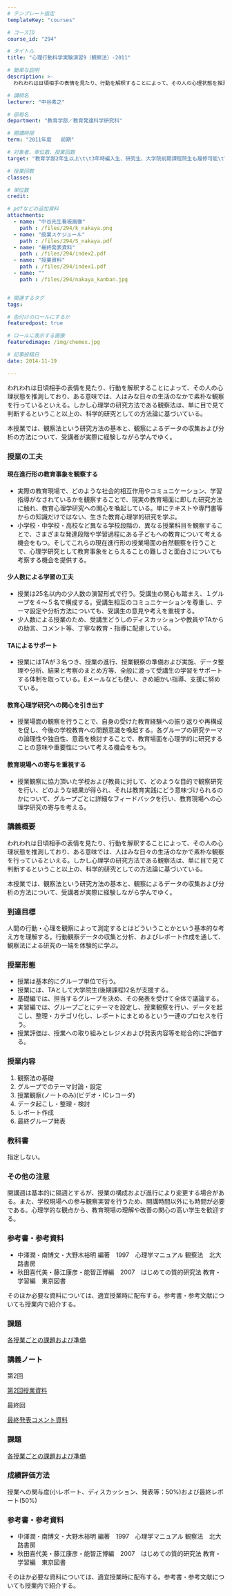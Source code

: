 ```yaml
---
# テンプレート指定
templateKey: "courses"

# コースID
course_id: "294"

# タイトル
title: "心理行動科学実験演習9（観察法）-2011"

# 簡単な説明
description: >-
  われわれは日頃相手の表情を見たり、行動を解釈することによって、その人の心理状態を推測しており、ある意味では、人はみな日々の生活のなかで素朴な観察を行っているといえる。しかし心理学の研究方法である観察法...

# 講師名
lecturer: "中谷素之"

# 部局名
department: "教育学部／教育発達科学研究科"

# 開講時限
term: "2011年度	前期"

# 対象者、単位数、授業回数
target: "教育学部2年生以上\t\t3年時編入生、研究生、大学院前期課程院生も履修可能\t\t\t\t2単位、隔週8回全15コマ"

# 授業回数
classes: 

# 単位数
credit: 

# pdfなどの追加資料
attachments: 
  - name: "中谷先生看板画像" 
    path : /files/294/k_nakaya.png
  - name: "授業スケジュール" 
    path : /files/294/S_nakaya.pdf
  - name: "最終発表資料" 
    path : /files/294/index2.pdf
  - name: "授業資料" 
    path : /files/294/index1.pdf
  - name: "" 
    path : /files/294/nakaya_kanban.jpg


# 関連するタグ
tags:

# 色付けのロールにするか
featuredpost: true

# ロールに表示する画像
featuredimage: /img/chemex.jpg

# 記事投稿日
date: 2014-11-19

---
```

われわれは日頃相手の表情を見たり、行動を解釈することによって、その人の心理状態を推測しており、ある意味では、人はみな日々の生活のなかで素朴な観察を行っているといえる。しかし心理学の研究方法である観察法は、単に目で見て判断するということ以上の、科学的研究としての方法論に基づいている。

本授業では、観察法という研究方法の基本と、観察によるデータの収集および分析の方法について、受講者が実際に経験しながら学んでゆく。
### 授業の工夫

#### 現在進行形の教育事象を観察する

  * 実際の教育現場で、どのような社会的相互作用やコミュニケーション、学習指導がなされているかを観察することで、現実の教育場面に即した研究方法に触れ、教育心理学研究への関心を喚起している。単にテキストや専門書等からの知識だけではない、生きた教育心理学的研究を学ぶ。
  * 小学校・中学校・高校など異なる学校段階の、異なる授業科目を観察することで、さまざまな発達段階や学習過程にある子どもへの教育について考える機会をもつ。そしてこれらの現在進行形の授業場面の自然観察を行うことで、心理学研究として教育事象をとらえることの難しさと面白さについても考察する機会を提供する。

#### 少人数による学習の工夫

  * 授業は25名以内の少人数の演習形式で行う。受講生の関心も踏まえ、１グループを４〜５名で構成する。受講生相互のコミュニケーションを尊重し、テーマ設定や分析方法についても、受講生の意見や考えを重視する。
  * 少人数による授業のため、受講生どうしのディスカッションや教員やTAからの助言、コメント等、丁寧な教育・指導に配慮している。

#### TAによるサポート

  * 授業にはTAが３名つき、授業の進行、授業観察の準備および実施、データ整理や分析、結果と考察のまとめ方等、全般に渡って受講生の学習をサポートする体制を取っている。Eメールなども使い、きめ細かい指導、支援に努めている。

#### 教育心理学研究への関心を引き出す

  * 授業場面の観察を行うことで、自身の受けた教育経験への振り返りや再構成を促し、今後の学校教育への問題意識を喚起する。各グループの研究テーマの論理性や独自性、意義を検討することで、教育場面を心理学的に研究することの意味や重要性について考える機会をもつ。

#### 教育現場への寄与を重視する

  * 授業観察に協力頂いた学校および教員に対して、どのような目的で観察研究を行い、どのような結果が得られ、それは教育実践にどう意味づけられるのかについて、グループごとに詳細なフィードバックを行い、教育現場への心理学研究の寄与を考える。

### 講義概要

われわれは日頃相手の表情を見たり、行動を解釈することによって、その人の心理状態を推測しており、ある意味では、人はみな日々の生活のなかで素朴な観察を行っているといえる。しかし心理学の研究方法である観察法は、単に目で見て判断するということ以上の、科学的研究としての方法論に基づいている。

本授業では、観察法という研究方法の基本と、観察によるデータの収集および分析の方法について、受講者が実際に経験しながら学んでゆく。 

### 到達目標 

人間の行動・心理を観察によって測定するとはどういうことかという基本的な考え方を理解する。行動観察データの収集と分析、およびレポート作成を通して、観察法による研究の一端を体験的に学ぶ。

### 授業形態

  * 授業は基本的にグループ単位で行う。
  * 授業には、TAとして大学院生(後期課程)2名が支援する。
  * 基礎編では、担当するグループを決め、その発表を受けて全体で議論する。
  * 実習編では、グループごとにテーマを設定し、授業観察を行い、データを起こし、整理・カテゴリ化し、レポートにまとめるという一連のプロセスを行う。
  * 授業評価は、授業への取り組みとレジメおよび発表内容等を総合的に評価する。

### 授業内容

  1. 観察法の基礎 
  2. グループでのテーマ討論・設定
  3. 授業観察(ノートのみ)(ビデオ・ICレコーダ)
  4. データ起こし・整理・検討
  5. レポート作成
  6. 最終グループ発表

### 教科書 

指定しない。

### その他の注意 

開講週は基本的に隔週とするが、授業の構成および進行により変更する場合がある。また、学校現場への参与観察実習を行うため、開講時間以外にも時間が必要である。心理学的な観点から、教育現場の理解や改善の関心の高い学生を歓迎する。

### 参考書・参考資料 

  * 中澤潤・南博文・大野木裕明 編著　1997　心理学マニュアル 観察法　北大路書房
  * 秋田喜代美・藤江康彦・能智正博編　2007　はじめての質的研究法 教育・学習編　東京図書

そのほか必要な資料については、適宜授業時に配布する。参考書・参考文献についても授業内で紹介する。

### 課題


[各授業ごとの課題および準備](/files/294/S_nakaya.pdf) 

### 講義ノート

第2回


[第2回授業資料](/files/294/index1.pdf) 

最終回


[最終発表コメント資料](/files/294/index2.pdf) 
### 課題


[各授業ごとの課題および準備](/files/294/S_nakaya.pdf) 
### 成績評価方法 

授業への関与度(小レポート、ディスカッション、発表等：50%)および最終レポート(50%)
### 参考書・参考資料 

  * 中澤潤・南博文・大野木裕明 編著　1997　心理学マニュアル 観察法　北大路書房
  * 秋田喜代美・藤江康彦・能智正博編　2007　はじめての質的研究法 教育・学習編　東京図書

そのほか必要な資料については、適宜授業時に配布する。参考書・参考文献についても授業内で紹介する。